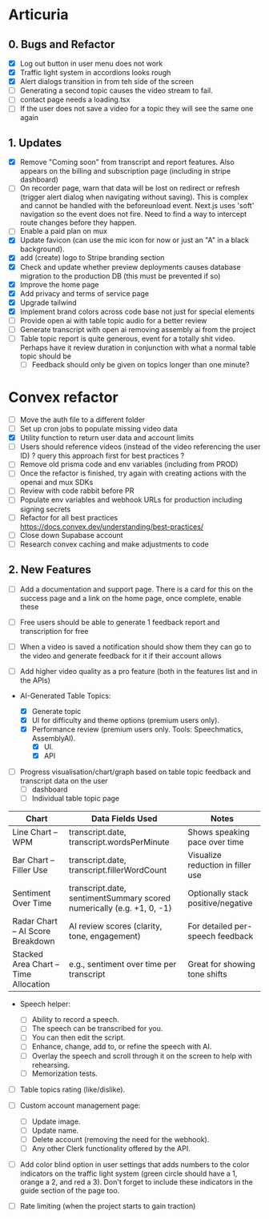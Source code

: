 # Articuria

## 0. Bugs and Refactor

- [x] Log out button in user menu does not work
- [x] Traffic light system in accordions looks rough
- [x] Alert dialogs transition in from teh side of the screen
- [ ] Generating a second topic causes the video stream to fail.
- [ ] contact page needs a loading.tsx
- [ ] If the user does not save a video for a topic they will see the same one again

## 1. Updates

- [x] Remove "Coming soon" from transcript and report features. Also appears on the billing and subscription page (including in stripe dashboard)
- [ ] On recorder page, warn that data will be lost on redirect or refresh (trigger alert dialog when navigating without saving). This is complex and cannot be handled with the beforeunload event. Next.js uses 'soft' navigation so the event does not fire. Need to find a way to intercept route changes before they happen.
- [ ] Enable a paid plan on mux
- [x] Update favicon (can use the mic icon for now or just an "A" in a black background).
- [x] add (create) logo to Stripe branding section
- [x] Check and update whether preview deployments causes database migration to the production DB (this must be prevented if so)
- [x] Improve the home page
- [x] Add privacy and terms of service page
- [x] Upgrade tailwind
- [x] Implement brand colors across code base not just for special elements
- [ ] Provide open ai with table topic audio for a better review
- [ ] Generate transcript with open ai removing assembly ai from the project
- [ ] Table topic report is quite generous, event for a totally shit video. Perhaps have it review duration in conjunction with what a normal table topic should be
  - [ ] Feedback should only be given on topics longer than one minute?

# Convex refactor

- [ ] Move the auth file to a different folder
- [ ] Set up cron jobs to populate missing video data
- [x] Utility function to return user data and account limits
- [ ] Users should reference videos (instead of the video referencing the user ID) ? query this approach first for best practices ?
- [ ] Remove old prisma code and env variables (including from PROD)
- [ ] Once the refactor is finished, try again with creating actions with the openai and mux SDKs
- [ ] Review with code rabbit before PR
- [ ] Populate env variables and webhook URLs for production including signing secrets
- [ ] Refactor for all best practices https://docs.convex.dev/understanding/best-practices/
- [ ] Close down Supabase account
- [ ] Research convex caching and make adjustments to code

## 2. New Features

- [ ] Add a documentation and support page. There is a card for this on the success page and a link on the home page, once complete, enable these

- [ ] Free users should be able to generate 1 feedback report and transcription for free
- [ ] When a video is saved a notification should show them they can go to the video and generate feedback for it if their account allows

- [ ] Add higher video quality as a pro feature (both in the features list and in the APIs)

- AI-Generated Table Topics:

  - [x] Generate topic
  - [x] UI for difficulty and theme options (premium users only).
  - [x] Performance review (premium users only. Tools: Speechmatics, AssemblyAI).
    - [x] UI.
    - [x] API

- [ ] Progress visualisation/chart/graph based on table topic feedback and transcript data on the user
  - [ ] dashboard
  - [ ] Individual table topic page

| Chart                                | Data Fields Used                                                      | Notes                              |
| ------------------------------------ | --------------------------------------------------------------------- | ---------------------------------- |
| Line Chart – WPM                     | transcript.date, transcript.wordsPerMinute                            | Shows speaking pace over time      |
| Bar Chart – Filler Use               | transcript.date, transcript.fillerWordCount                           | Visualize reduction in filler use  |
| Sentiment Over Time                  | transcript.date, sentimentSummary scored numerically (e.g. +1, 0, -1) | Optionally stack positive/negative |
| Radar Chart – AI Score Breakdown     | AI review scores (clarity, tone, engagement)                          | For detailed per-speech feedback   |
| Stacked Area Chart – Time Allocation | e.g., sentiment over time per transcript                              | Great for showing tone shifts      |

- Speech helper:

  - [ ] Ability to record a speech.
  - [ ] The speech can be transcribed for you.
  - [ ] You can then edit the script.
  - [ ] Enhance, change, add to, or refine the speech with AI.
  - [ ] Overlay the speech and scroll through it on the screen to help with rehearsing.
  - [ ] Memorization tests.

- [ ] Table topics rating (like/dislike).

- [ ] Custom account management page:

  - [ ] Update image.
  - [ ] Update name.
  - [ ] Delete account (removing the need for the webhook).
  - [ ] Any other Clerk functionality offered by the API.

- [ ] Add color blind option in user settings that adds numbers to the color indicators on the traffic light system (green circle should have a 1, orange a 2, and red a 3). Don't forget to include these indicators in the guide section of the page too.

- [ ] Rate limiting (when the project starts to gain traction)
